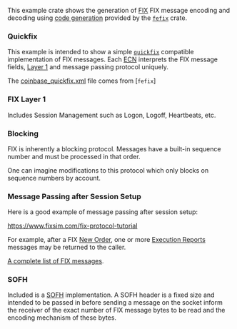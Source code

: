 
This example crate shows the generation of [FIX](https://www.fixtrading.org/)
FIX message encoding and decoding using [code generation](https://github.com/ferrumfix/ferrumfix)
provided by the [`fefix`](https://crates.io/crates/fefix) crate.

### Quickfix

This example is intended to show a simple [`quickfix`](https://github.com/quickfix/quickfix)
compatible implementation of FIX messages. Each [ECN](https://www.investopedia.com/terms/e/ecn.asp)
interprets the FIX message fields, [Layer 1](https://www.fixtrading.org/standards/fix-session-layer-online/)
and message passing protocol uniquely.

The [coinbase_quickfix.xml](resources/coinbase/coinbase_quickfix.xml) file comes from [`fefix`]

### FIX Layer 1

Includes Session Management such as Logon, Logoff, Heartbeats, etc.

### Blocking 

FIX is inherently a blocking protocol. Messages have a built-in sequence number
and must be processed in that order. 

One can imagine modifications to this protocol which only blocks on sequence numbers 
by account.

### Message Passing after Session Setup

Here is a good example of message passing after session setup:

<https://www.fixsim.com/fix-protocol-tutorial>

For example, after a FIX [New Order](https://www.onixs.biz/fix-dictionary/4.4/msgType_D_68.html), 
one or more [Execution Reports](https://www.onixs.biz/fix-dictionary/4.4/msgType_8_8.html) messages 
may be returned to the caller.

[A complete list of FIX messages](https://www.onixs.biz/fix-dictionary/4.4/msgs_by_msg_type.html). 

### SOFH

Included is a [SOFH](https://www.fixtrading.org/standards/fix-sofh/) implementation.
A SOFH header is a fixed size and intended to be passed in before sending a message 
on the socket inform the receiver of the exact number of FIX message bytes to be 
read and the encoding mechanism of these bytes.



